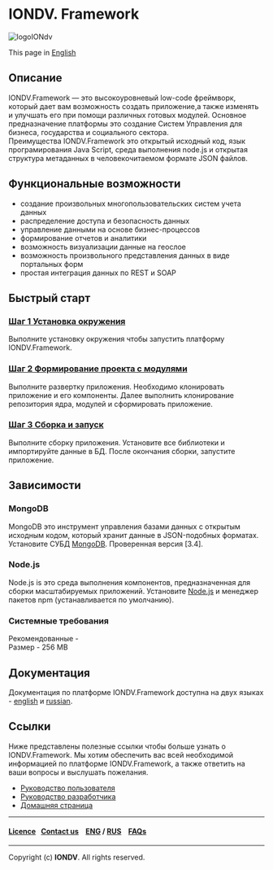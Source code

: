 # IONDV. Framework 

![logoIONdv](https://jobfilter.ru/uploaded_files/images/2017/01/24/159101/sm_U5eOsz95kjNWf_I7.png)  

This page in [English](/platform/README.md/)

## Описание 
IONDV.Framework —  это высокоуровневый low-code фреймворк, который дает вам возможность создать приложение,а также изменять и улучшать его при помощи различных готовых модулей. Основное предназначение платформы это создание Систем Управления для бизнеса, государства и социального сектора.    
Преимущества IONDV.Framework это открытый исходный код, язык програмирования Java Script, среда выполнения node.js и открытая структура метаданных в человекочитаемом формате JSON файлов.


## Функциональные возможности  

* создание произвольных многопользовательских систем учета данных
* распределение доступа и безопасность данных
* управление данными на основе бизнес-процессов
* формирование отчетов и аналитики
* возможность визуализации данные на геослое
* возможность произвольного представления данных в виде портальных форм
* простая интеграция данных по REST и SOAP 

## Быстрый старт

### [Шаг 1 Установка окружения](/docs/ru/1_system_deployment/step1_installing_environment.md)  
Выполните установку окружения чтобы запустить платформу IONDV.Framework.
### [Шаг 2 Формирование проекта с модулями](/docs/ru/1_system_deployment/step2_project_with_modules.md)  
Выполните развертку приложения. Необходимо клонировать приложение и его компоненты. Далее выполнить клонирование репозитория ядра, модулей и сформировать приложение. 
###  [Шаг 3 Сборка и запуск](/docs/ru/1_system_deployment/step3_building_and_running.md)  
Выполните сборку приложения. Установите все библиотеки и импортируйте данные в БД. После окончания сборки, запустите приложение.
## Зависимости

### MongoDB
MongoDB это инструмент управления базами данных с открытым исходным кодом, который хранит данные в JSON-подобных форматах. Установите СУБД [MongoDB](https://www.mongodb.org/). Проверенная версия [3.4].  

### Node.js
Node.js is это среда выполнения компонентов, предназначенная для сборки масштабируемых приложений. Установите [Node.js](<https://nodejs.org/en/>) и менеджер пакетов npm (устанавливается по умолчанию). 

### Системные требования
 Рекомендованные -  
 Размер - 256 MB 

## Документация 
Документация по платформе IONDV.Framework доступна на двух языках  - [english](/docs/en/index.md) и [russian](/docs/ru/index.md).


## Ссылки
Ниже представлены полезные ссылки чтобы больше узнать о IONDV.Framework. Мы хотим обеспечить вас всей необходимой информацией по платформе IONDV.Framework, а также ответить на ваши вопросы и выслушать пожелания.  
* [Руководство пользователя](/docs/ru/manuals/user_manual.md)
* [Руководство разработчика](/docs/ru/manuals/dev_manual.md)
* [Домашняя страница](https://iondv.ru/index.html) 



--------------------------------------------------------------------------  


 #### [Licence](platform/licence.md)&ensp;  [Contact us](https://iondv.ru/index.html) &ensp;  [ENG](/docs/en/) / [RUS](/docs/ru)   &ensp; [FAQs](/faqs.md)          



--------------------------------------------------------------------------  

 Copyright (c) **IONDV**. All rights reserved. 



